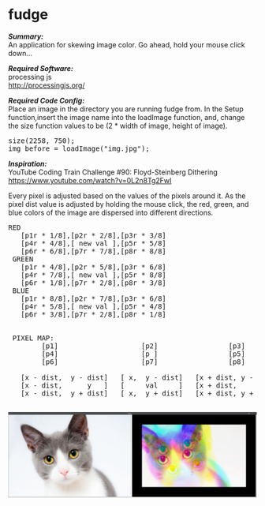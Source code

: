 # fudge
***Summary:***  <br>  An application for skewing image color. Go ahead, hold your mouse click down...

***Required Software:***  <br>  processing js <br> http://processingjs.org/

***Required Code Config:*** <br> Place an image in the directory you are running fudge from. In the Setup function,insert the image name into the loadImage function, and, change the size function values to be (2 * width of image, height of image).

<pre>
size(2258, 750);
img_before = loadImage("img.jpg");
</pre>

***Inspiration:***    <br> YouTube Coding Train Challenge #90: Floyd-Steinberg Dithering <br> https://www.youtube.com/watch?v=0L2n8Tg2FwI



Every pixel is adjusted based on the values of the pixels around it. As the pixel dist value is adjusted by holding the mouse click, the red, green, and blue colors of the image are dispersed into different directions.
<pre>
RED
   [p1r * 1/8],[p2r * 2/8],[p3r * 3/8]
   [p4r * 4/8],[ new val ],[p5r * 5/8]
   [p6r * 6/8],[p7r * 7/8],[p8r * 8/8]
 GREEN
   [p1r * 4/8],[p2r * 5/8],[p3r * 6/8]
   [p4r * 7/8],[ new val ],[p5r * 8/8]
   [p6r * 1/8],[p7r * 2/8],[p8r * 3/8]
 BLUE
   [p1r * 8/8],[p2r * 7/8],[p3r * 6/8]
   [p4r * 5/8],[ new val ],[p5r * 4/8]
   [p6r * 3/8],[p7r * 2/8],[p8r * 1/8]


 PIXEL MAP:
        [p1]                    [p2]                 [p3]
        [p4]                    [p ]                 [p5]
        [p6]                    [p7]                 [p8]

   [x - dist,  y - dist]   [ x,  y - dist]   [x + dist, y - dist]
   [x - dist,      y   ]   [     val     ]   [x + dist,     y   ]
   [x - dist,  y + dist]   [ x,  y + dist]   [x + dist, y + dist]
 </pre>


![Example](https://raw.githubusercontent.com/DotBowder/fudge/master/example/End.png)
